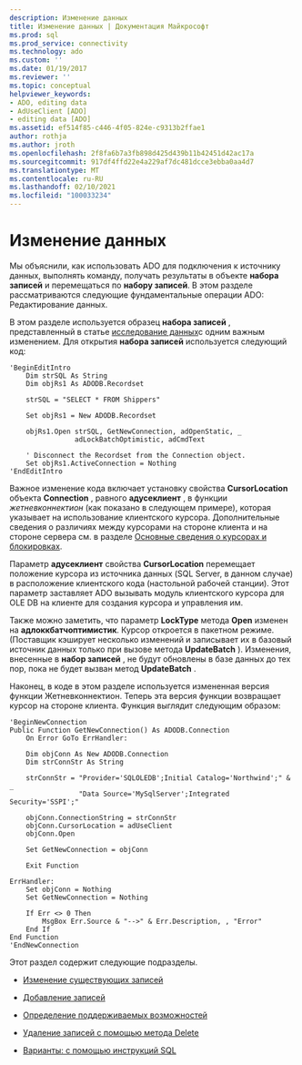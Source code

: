 ```yaml
---
description: Изменение данных
title: Изменение данных | Документация Майкрософт
ms.prod: sql
ms.prod_service: connectivity
ms.technology: ado
ms.custom: ''
ms.date: 01/19/2017
ms.reviewer: ''
ms.topic: conceptual
helpviewer_keywords:
- ADO, editing data
- AdUseClient [ADO]
- editing data [ADO]
ms.assetid: ef514f85-c446-4f05-824e-c9313b2ffae1
author: rothja
ms.author: jroth
ms.openlocfilehash: 2f8fa6b7a3fb898d425d439b11b42451d42ac17a
ms.sourcegitcommit: 917df4ffd22e4a229af7dc481dcce3ebba0aa4d7
ms.translationtype: MT
ms.contentlocale: ru-RU
ms.lasthandoff: 02/10/2021
ms.locfileid: "100033234"
---
```

# <a name="editing-data"></a>Изменение данных
Мы объяснили, как использовать ADO для подключения к источнику данных, выполнять команду, получать результаты в объекте **набора записей** и перемещаться по **набору записей**. В этом разделе рассматриваются следующие фундаментальные операции ADO: Редактирование данных.  
  
 В этом разделе используется образец **набора записей** , представленный в статье [исследование данных](./examining-data.md)с одним важным изменением. Для открытия **набора записей** используется следующий код:  
  
```  
'BeginEditIntro  
    Dim strSQL As String  
    Dim objRs1 As ADODB.Recordset  
  
    strSQL = "SELECT * FROM Shippers"  
  
    Set objRs1 = New ADODB.Recordset  
  
    objRs1.Open strSQL, GetNewConnection, adOpenStatic, _  
                adLockBatchOptimistic, adCmdText  
  
    ' Disconnect the Recordset from the Connection object.  
    Set objRs1.ActiveConnection = Nothing  
'EndEditIntro  
```  
  
 Важное изменение кода включает установку свойства **CursorLocation** объекта **Connection** , равного **адусеклиент** , в функции *жетневконнектион* (как показано в следующем примере), которая указывает на использование клиентского курсора. Дополнительные сведения о различиях между курсорами на стороне клиента и на стороне сервера см. в разделе [Основные сведения о курсорах и блокировках](./understanding-cursors-and-locks.md).  
  
 Параметр **адусеклиент** свойства **CursorLocation** перемещает положение курсора из источника данных (SQL Server, в данном случае) в расположение клиентского кода (настольной рабочей станции). Этот параметр заставляет ADO вызывать модуль клиентского курсора для OLE DB на клиенте для создания курсора и управления им.  
  
 Также можно заметить, что параметр **LockType** метода **Open** изменен на **адлоккбатчоптимистик**. Курсор откроется в пакетном режиме. (Поставщик кэширует несколько изменений и записывает их в базовый источник данных только при вызове метода **UpdateBatch** ). Изменения, внесенные в **набор записей** , не будут обновлены в базе данных до тех пор, пока не будет вызван метод **UpdateBatch** .  
  
 Наконец, в коде в этом разделе используется измененная версия функции Жетневконнектион. Теперь эта версия функции возвращает курсор на стороне клиента. Функция выглядит следующим образом:  
  
```  
'BeginNewConnection  
Public Function GetNewConnection() As ADODB.Connection  
    On Error GoTo ErrHandler:  
  
    Dim objConn As New ADODB.Connection  
    Dim strConnStr As String  
  
    strConnStr = "Provider='SQLOLEDB';Initial Catalog='Northwind';" & _  
                 "Data Source='MySqlServer';Integrated Security='SSPI';"  
  
    objConn.ConnectionString = strConnStr  
    objConn.CursorLocation = adUseClient  
    objConn.Open  
  
    Set GetNewConnection = objConn  
  
    Exit Function  
  
ErrHandler:  
    Set objConn = Nothing  
    Set GetNewConnection = Nothing  
  
    If Err <> 0 Then  
        MsgBox Err.Source & "-->" & Err.Description, , "Error"  
    End If  
End Function  
'EndNewConnection  
```  
  
 Этот раздел содержит следующие подразделы.  
  
-   [Изменение существующих записей](./editing-existing-records.md)  
  
-   [Добавление записей](./adding-records.md)  
  
-   [Определение поддерживаемых возможностей](./determining-what-is-supported.md)  
  
-   [Удаление записей с помощью метода Delete](./deleting-records-using-the-delete-method.md)  
  
-   [Варианты: с помощью инструкций SQL](./alternatives-using-sql-statements.md)